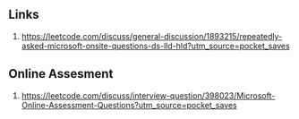
## Links

1. https://leetcode.com/discuss/general-discussion/1893215/repeatedly-asked-microsoft-onsite-questions-ds-lld-hld?utm_source=pocket_saves


## Online Assesment

1. https://leetcode.com/discuss/interview-question/398023/Microsoft-Online-Assessment-Questions?utm_source=pocket_saves
